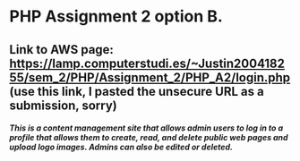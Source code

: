 # PHP Assignment 2 option B.

## Link to AWS page: https://lamp.computerstudi.es/~Justin200418255/sem_2/PHP/Assignment_2/PHP_A2/login.php (**use this link, I pasted the unsecure URL as a submission, sorry**)

##### This is a content management site that allows admin users to log in to a profile that allows them to create, read, and delete public web pages and upload logo images. Admins can also be edited or deleted.

